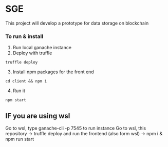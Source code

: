 # SGE
This project will develop a prototype for data storage on blockchain
### To run & install
1. Run local ganache instance
2. Deploy with truffle
```
truffle deploy
```
3. Install npm packages for the front end

```
cd client && npm i
```
4. Run it
```
npm start
```


## IF you are using wsl
Go to wsl, type ganache-cli -p 7545 to run instance
Go to wsl, this repository -> truffle deploy
and run the frontend (also form wsl) -> npm i & npm run start